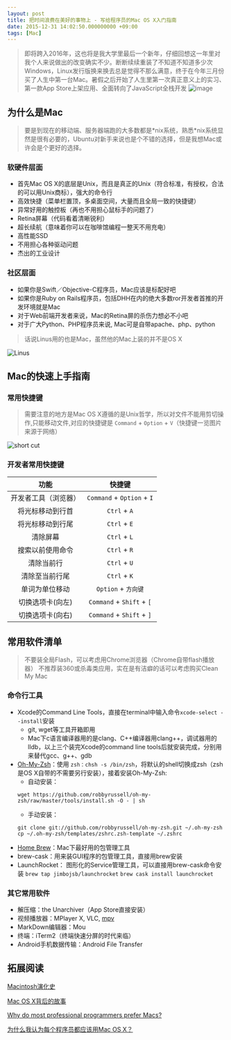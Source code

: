 ```yaml
---
layout: post
title: 把时间浪费在美好的事物上 - 写给程序员的Mac OS X入门指南
date: 2015-12-31 14:02:50.000000000 +09:00
tags: [Mac]
---
```


> 即将跨入2016年，这也将是我大学里最后一个新年，仔细回想这一年里对我个人来说做出的改变确实不少。断断续续重装了不知道不知道多少次Windows，Linux发行版换来换去总是觉得不那么满意，终于在今年三月份买了人生中第一台Mac。暑假之后开始了人生里第一次真正意义上的实习、第一款App Store上架应用、全面转向了JavaScript全栈开发
![image](http://7xort8.com1.z0.glb.clouddn.com/blog_mac-01.jpg)

## 为什么是Mac
> 要是到现在的移动端、服务器端跑的大多数都是\*nix系统，熟悉\*nix系统显然是很有必要的，Ubuntu对新手来说也是个不错的选择，但是我想Mac或许会是个更好的选择。

### 软硬件层面
- 首先Mac OS X的底层是Unix，而且是真正的Unix（符合标准，有授权，合法的可以用Unix商标），强大的命令行
- 高效快捷（菜单栏置顶，多桌面空间，大量而且全局一致的快捷键）
- 异常好用的触控板（再也不用担心鼠标手的问题了）
- Retina屏幕（代码看着清晰锐利）
- 超长续航（意味着你可以在咖啡馆编程一整天不用充电）
- 高性能SSD
- 不用担心各种驱动问题
- 杰出的工业设计

### 社区层面
- 如果你是Swift／Objective-C程序员，Mac应该是标配好吧
- 如果你是Ruby on Rails程序员，包括DHH在内的绝大多数ror开发者首推的开发环境就是Mac
- 对于Web前端开发者来说，Mac的Retina屏的杀伤力想必不小吧
- 对于广大Python、PHP程序员来说, Mac可是自带apache、php、python


> 话说Linus用的也是Mac，虽然他的Mac上装的并不是OS X

![Linus](http://7xort8.com1.z0.glb.clouddn.com/blog_linus-01.jpg)


## Mac的快速上手指南
### 常用快捷键
> 需要注意的地方是Mac OS X遵循的是Unix哲学，所以对文件不能用剪切操作,只能移动文件,对应的快捷键是 `Command` + `Option` + `V`（快捷键一览图片来源于网络）

![short cut](http://7xort8.com1.z0.glb.clouddn.com/blog_shortcut.jpg)



### 开发者常用快捷键
|功能             |快捷键                       |
|:--------------:|:--------------------------:|
|开发者工具（浏览器）| `Command` + `Option` + `I` |
|将光标移动到行首   | `Ctrl` + `A`               |
|将光标移动到行尾   | `Ctrl` + `E`               |
|清除屏幕          | `Ctrl` + `L`               |
|搜索以前使用命令   | `Ctrl` + `R`               |
|清除当前行        | `Ctrl` + `U`               |
|清除至当前行尾     | `Ctrl` + `K`               |
|单词为单位移动     | `Option` + `方向键`         |
|切换选项卡(向左)   | `Command` + `Shift` + `[`  |
|切换选项卡(向右)   | `Command` + `Shift` + `]`  |


## 常用软件清单
> 不要装全局Flash，可以考虑用Chrome浏览器（Chrome自带flash播放器）
不推荐装360或杀毒类应用，实在是有洁癖的话可以考虑购买Clean My Mac

### 命令行工具
- Xcode的Command Line Tools，直接在terminal中输入命令`xcode-select --install`安装
  - git, wget等工具开箱即用
  - Mac下c语言编译器用的是clang、C++编译器用clang++，调试器用的lldb，以上三个装完Xcode的command line tools后就安装完成，分别用来替代gcc、g++、gdb
- [Oh-My-Zsh](http://ohmyz.sh/)：使用 `zsh：chsh -s /bin/zsh`，将默认的shell切换成zsh（zsh是OS X自带的不需要另行安装），接着安装Oh-My-Zsh:
  - 自动安装：
  ```
  wget https://github.com/robbyrussell/oh-my-zsh/raw/master/tools/install.sh -O - | sh
  ```
  - 手动安装：
  ```
  git clone git://github.com/robbyrussell/oh-my-zsh.git ~/.oh-my-zsh
  cp ~/.oh-my-zsh/templates/zshrc.zsh-template ~/.zshrc
  ```
- [Home Brew](http://brew.sh)：Mac下最好用的包管理工具
- brew-cask：用来装GUI程序的包管理工具，直接用brew安装
- LaunchRocket： 图形化的Service管理工具，可以直接用brew-cask命令安装 `brew tap jimbojsb/launchrocket`
`brew cask install launchrocket`

### 其它常用软件
- 解压缩：the Unarchiver（App Store直接安装）
- 视频播放器：MPlayer X, VLC, [mpv](https://mpv.io/)
- MarkDown编辑器：Mou
- 终端：iTerm2（终端快速分屏的时代来临）
- Android手机数据传输：Android File Transfer


## 拓展阅读

[Macintosh演化史](http://macshuo.com/?p=728)

[Mac OS X背后的故事](http://www.douban.com/group/topic/23658084/)

[Why do most professional programmers prefer Macs?](https://www.quora.com/Why-do-most-professional-programmers-prefer-Macs)

[为什么我认为每个程序员都应该用Mac OS X？](http://tiny4.org/blog/2010/02/why-programmers-should-use-mac-os-x/)
